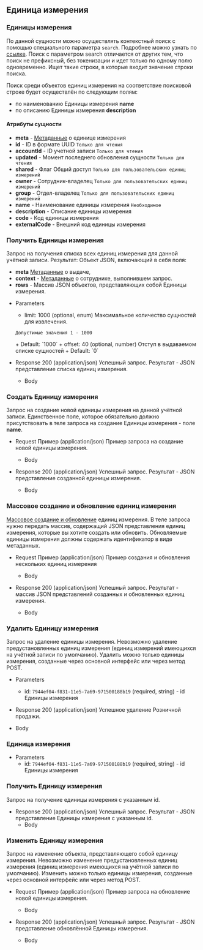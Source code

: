 ## Единица измерения
### Единицы измерения 
По данной сущности можно осуществлять контекстный поиск с помощью специального параметра `search`. Подробнее можно узнать по [ссылке](/api/remap/1.2/doc/index.html#header-контекстный-поиск). Поиск с параметром search отличается от других тем, что поиск не префиксный, без токенизации и идет только по одному полю одновременно. Ищет такие строки, в которые входит значение строки поиска.

Поиск среди объектов единиц измерения на соответствие поисковой строке будет осуществлён по следующим полям:
+ по наименованию Единицы измерения **name**
+ по описанию Единицы измерения **description**

#### Атрибуты сущности
+ **meta** - [Метаданные](/api/remap/1.2/doc/index.html#header-метаданные) о единице измерения
+ **id** - ID в формате UUID `Только для чтения`
+ **accountId** - ID учетной записи `Только для чтения`
+ **updated** - Момент последнего обновления сущности `Только для чтения`
+ **shared** - Флаг Общий доступ `Только для пользовательских единиц измерений`
+ **owner** - Сотрудник-владелец `Только для пользовательских единиц измерений`
+ **group** - Отдел-владелец `Только для пользовательских единиц измерений`
+ **name** - Наименование единицы измерения `Необходимое`
+ **description** - Описание единицы измерения
+ **code** - Код единицы измерения
+ **externalCode** - Внешний код единицы измерения


### Получить Единицы измерения 
Запрос на получения списка всех единиц измерения для данной учётной записи.
Результат: Объект JSON, включающий в себя поля:
- **meta** [Метаданные](/api/remap/1.2/doc/index.html#header-метаданные) о выдаче,
- **context** - [Метаданные](/api/remap/1.2/doc/index.html#header-метаданные) о сотруднике, выполнившем запрос.
- **rows** - Массив JSON объектов, представляющих собой Единицы измерения.

+ Parameters
  + limit: 1000 (optional, enum)
  Максимальное количество сущностей для извлечения.
  <p>
    <code>Допустимые значения 1 - 1000</code>
  </p>
      + Default: `1000`
  + offset: 40 (optional, number)
    Отступ в выдаваемом списке сущностей
      + Default: `0`

+ Response 200 (application/json)
Успешный запрос. Результат - JSON представление списка единиц измерения.
  + Body
        <!-- include(body/uom/get_list.json) -->

### Создать Единицу измерения 
Запрос на создание новой единицы измерения на данной учётной записи.
Единственное поле, которое обязательно должно присутствовать в теле запроса
на создание Единицы измерения - поле **name**.

+ Request Пример (application/json)
Пример запроса на создание новой единицы измерения.
  + Body
        <!-- include(body/uom/post_request.json) -->

+ Response 200 (application/json)
Успешный запрос. Результат - JSON представление созданной единицы измерения.
  + Body
        <!-- include(body/uom/post_response.json) -->

### Массовое создание и обновление единиц измерения 
[Массовое создание и обновление](/api/remap/1.2/doc/index.html#header-создание-и-обновление-нескольких-объектов) единиц измерения.
В теле запроса нужно передать массив, содержащий JSON представления единиц измерения, которые вы хотите создать или обновить.
Обновляемые единицы измерения должны содержать идентификатор в виде метаданных.

+ Request Пример (application/json)
Пример создания и обновления нескольких единиц измерения
  + Body
        <!-- include(body/uom/post_massive_request.json) -->

+ Response 200 (application/json)
Успешный запрос. Результат - массив JSON представлений созданных и обновленных единиц измерения.
  + Body
        <!-- include(body/uom/post_massive_response.json) -->

### Удалить Единицу измерения 
Запрос на удаление единицы измерения. Невозможно удаление предустановленных единиц измерения (единиц измерений имеющихся на учётной записи по умолчанию).
Удалить можно только единицы измерения, созданные через основной интерфейс или через метод POST.
+ Parameters
  + id: `7944ef04-f831-11e5-7a69-971500188b19` (required, string) - id Единицы измерения

+ Response 200 (application/json)
Успешное удаление Розничной продажи.
+ Body

### Единица измерения 
+ Parameters
  + id: `7944ef04-f831-11e5-7a69-971500188b19` (required, string) - id Единицы измерения
  
### Получить Единицу измерения 
Запрос на получение единицы измерения с указанным id.
+ Response 200 (application/json)
Успешный запрос. Результат - JSON представление Единицы измерения с указанным id.
  + Body
        <!-- include(body/uom/get_by_id.json) -->

### Изменить Единицу измерения 
Запрос на изменение объекта, представляющего собой единицу измерения. Невозможно изменение предустановленных единиц измерения
 (единиц измерения имеющихся на учётной записи по умолчанию).
Изменить можно только единицы измерения, созданные через основной интерфейс или через метод POST.

+ Request Пример (application/json)
Пример запроса на обновление новой единицы измерения.
  + Body
        <!-- include(body/uom/put_request.json) -->

+ Response 200 (application/json)
Успешный запрос. Результат - JSON представление обновлённой Единицы измерения.
  + Body
        <!-- include(body/uom/put_response.json) -->

